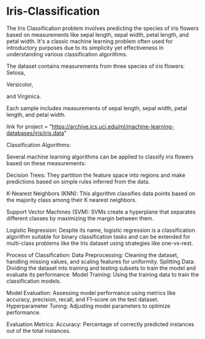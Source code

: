 # Iris-Classification

The Iris Classification problem involves predicting the species of iris flowers based on measurements like sepal length, sepal width, petal length, and petal width. It's a classic machine learning problem often used for introductory purposes due to its simplicity yet effectiveness in understanding various classification algorithms.

The dataset contains measurements from three species of iris flowers:
Setosa,

Versicolor,

and Virginica. 

Each sample includes measurements of sepal length, sepal width, petal length, and petal width.

link for project = "https://archive.ics.uci.edu/ml/machine-learning-databases/iris/iris.data"

Classification Algorithms:

Several machine learning algorithms can be applied to classify iris flowers based on these measurements:

Decision Trees: They partition the feature space into regions and make predictions based on simple rules inferred from the data.

K-Nearest Neighbors (KNN): This algorithm classifies data points based on the majority class among their K nearest neighbors.

Support Vector Machines (SVM): SVMs create a hyperplane that separates different classes by maximizing the margin between them.

Logistic Regression: Despite its name, logistic regression is a classification algorithm suitable for binary classification tasks and can be extended for multi-class problems like the Iris dataset using strategies like one-vs-rest.

Process of Classification:
Data Preprocessing: Cleaning the dataset, handling missing values, and scaling features for uniformity.
Splitting Data: Dividing the dataset into training and testing subsets to train the model and evaluate its performance.
Model Training: Using the training data to train the classification models.


Model Evaluation: Assessing model performance using metrics like accuracy, precision, recall, and F1-score on the test dataset.
Hyperparameter Tuning: Adjusting model parameters to optimize performance.


Evaluation Metrics:
Accuracy: Percentage of correctly predicted instances out of the total instances.
